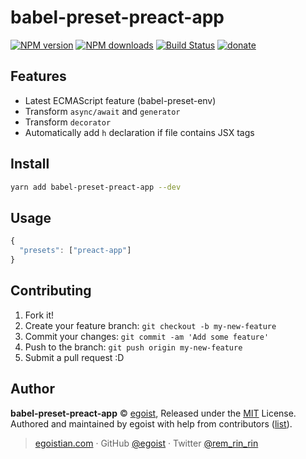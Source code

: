 # babel-preset-preact-app

[![NPM version](https://img.shields.io/npm/v/babel-preset-preact-app.svg?style=flat)](https://npmjs.com/package/babel-preset-preact-app) [![NPM downloads](https://img.shields.io/npm/dm/babel-preset-preact-app.svg?style=flat)](https://npmjs.com/package/babel-preset-preact-app) [![Build Status](https://img.shields.io/circleci/project/egoist/babel-preset-preact-app/master.svg?style=flat)](https://circleci.com/gh/egoist/babel-preset-preact-app) [![donate](https://img.shields.io/badge/$-donate-ff69b4.svg?maxAge=2592000&style=flat)](https://github.com/egoist/donate)

## Features

- Latest ECMAScript feature (babel-preset-env)
- Transform `async/await` and `generator`
- Transform `decorator`
- Automatically add `h` declaration if file contains JSX tags

## Install

```bash
yarn add babel-preset-preact-app --dev
```

## Usage

```js
{
  "presets": ["preact-app"]
}
```

## Contributing

1. Fork it!
2. Create your feature branch: `git checkout -b my-new-feature`
3. Commit your changes: `git commit -am 'Add some feature'`
4. Push to the branch: `git push origin my-new-feature`
5. Submit a pull request :D


## Author

**babel-preset-preact-app** © [egoist](https://github.com/egoist), Released under the [MIT](./LICENSE) License.<br>
Authored and maintained by egoist with help from contributors ([list](https://github.com/egoist/babel-preset-preact-app/contributors)).

> [egoistian.com](https://egoistian.com) · GitHub [@egoist](https://github.com/egoist) · Twitter [@rem_rin_rin](https://twitter.com/rem_rin_rin)
